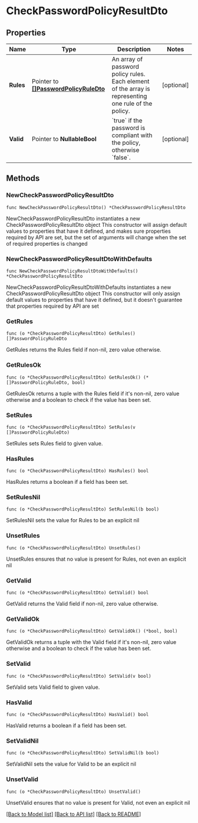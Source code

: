 # CheckPasswordPolicyResultDto

## Properties

Name | Type | Description | Notes
------------ | ------------- | ------------- | -------------
**Rules** | Pointer to [**[]PasswordPolicyRuleDto**](PasswordPolicyRuleDto.md) | An array of password policy rules. Each element of the array is representing one rule of the policy. | [optional] 
**Valid** | Pointer to **NullableBool** | &#x60;true&#x60; if the password is compliant with the policy, otherwise &#x60;false&#x60;. | [optional] 

## Methods

### NewCheckPasswordPolicyResultDto

`func NewCheckPasswordPolicyResultDto() *CheckPasswordPolicyResultDto`

NewCheckPasswordPolicyResultDto instantiates a new CheckPasswordPolicyResultDto object
This constructor will assign default values to properties that have it defined,
and makes sure properties required by API are set, but the set of arguments
will change when the set of required properties is changed

### NewCheckPasswordPolicyResultDtoWithDefaults

`func NewCheckPasswordPolicyResultDtoWithDefaults() *CheckPasswordPolicyResultDto`

NewCheckPasswordPolicyResultDtoWithDefaults instantiates a new CheckPasswordPolicyResultDto object
This constructor will only assign default values to properties that have it defined,
but it doesn't guarantee that properties required by API are set

### GetRules

`func (o *CheckPasswordPolicyResultDto) GetRules() []PasswordPolicyRuleDto`

GetRules returns the Rules field if non-nil, zero value otherwise.

### GetRulesOk

`func (o *CheckPasswordPolicyResultDto) GetRulesOk() (*[]PasswordPolicyRuleDto, bool)`

GetRulesOk returns a tuple with the Rules field if it's non-nil, zero value otherwise
and a boolean to check if the value has been set.

### SetRules

`func (o *CheckPasswordPolicyResultDto) SetRules(v []PasswordPolicyRuleDto)`

SetRules sets Rules field to given value.

### HasRules

`func (o *CheckPasswordPolicyResultDto) HasRules() bool`

HasRules returns a boolean if a field has been set.

### SetRulesNil

`func (o *CheckPasswordPolicyResultDto) SetRulesNil(b bool)`

 SetRulesNil sets the value for Rules to be an explicit nil

### UnsetRules
`func (o *CheckPasswordPolicyResultDto) UnsetRules()`

UnsetRules ensures that no value is present for Rules, not even an explicit nil
### GetValid

`func (o *CheckPasswordPolicyResultDto) GetValid() bool`

GetValid returns the Valid field if non-nil, zero value otherwise.

### GetValidOk

`func (o *CheckPasswordPolicyResultDto) GetValidOk() (*bool, bool)`

GetValidOk returns a tuple with the Valid field if it's non-nil, zero value otherwise
and a boolean to check if the value has been set.

### SetValid

`func (o *CheckPasswordPolicyResultDto) SetValid(v bool)`

SetValid sets Valid field to given value.

### HasValid

`func (o *CheckPasswordPolicyResultDto) HasValid() bool`

HasValid returns a boolean if a field has been set.

### SetValidNil

`func (o *CheckPasswordPolicyResultDto) SetValidNil(b bool)`

 SetValidNil sets the value for Valid to be an explicit nil

### UnsetValid
`func (o *CheckPasswordPolicyResultDto) UnsetValid()`

UnsetValid ensures that no value is present for Valid, not even an explicit nil

[[Back to Model list]](../README.md#documentation-for-models) [[Back to API list]](../README.md#documentation-for-api-endpoints) [[Back to README]](../README.md)


